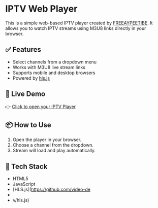# IPTV Web Player

This is a simple web-based IPTV player created by [FREEAYPEETIBE](https://github.com/FREEAYPEETIBE). It allows you to watch IPTV streams using M3U8 links directly in your browser.

## ✅ Features

- Select channels from a dropdown menu
- Works with M3U8 live stream links
- Supports mobile and desktop browsers
- Powered by [hls.js](https://github.com/video-dev/hls.js)

## 🚀 Live Demo

👉 [Click to open your IPTV Player](https://freeaypeetibe.github.io/iptv-web-player/)

## 📦 How to Use

1. Open the player in your browser.
2. Choose a channel from the dropdown.
3. Stream will load and play automatically.

## 🔧 Tech Stack

- HTML5
- JavaScript
- [HLS.js](https://github.com/video-de
-
- v/hls.js)
